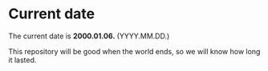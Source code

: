 # Current date

The current date is **2000.01.06.** (YYYY.MM.DD.)

This repository will be good when the world ends, so we will know how long it lasted.